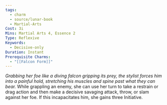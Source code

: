 ```yaml
---
tags:
  - charm
  - source/lunar-book
  - Martial-Arts
Cost: 3i
Mins: Martial Arts 4, Essence 2
Type: Reflexive
Keywords:
  - Decisive-only
Duration: Instant
Prerequisite Charms:
  - "[[Falcon Form]]"
---
```

*Grabbing her foe like a diving falcon gripping its prey, the stylist forces him into a painful hold, stretching his muscles and spine past what they can bear.* 
While grappling an enemy, she can use her turn to take a restrain or drag action and then make a decisive savaging attack, throw, or slam against her foe. If this incapacitates him, she gains three Initiative.